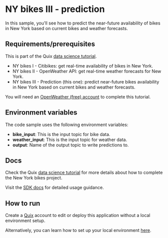# NY bikes III - prediction

In this sample, you'll see how to predict the near-future availability of bikes in New York based on current bikes and weather forecasts.

## Requirements/prerequisites

This is part of the Quix [data science tutorial](https://quix.ai/docs/guides/tutorials/data-science-tutorial.html). 

- NY bikes I - Citibikes: get real-time availability of bikes in New York.
- NY bikes II - OpenWeather API: get real-time weather forecasts for New York.
- NY bikes III - Prediction (this one): predict near-future bikes availability in New York based on current bikes and weather forecasts.

You will need an [OpenWeather (free) account](https://home.openweathermap.org/users/sign_up/) to complete this tutorial.


## Environment variables

The code sample uses the following environment variables:

- **bike_input**: This is the input topic for bike data.
- **weather_input**: This is the input topic for weather data.
- **output**: Name of the output topic to write predictions to.

## Docs
Check the Quix [data science tutorial](https://quix.ai/docs/guides/tutorials/data-science-tutorial.html) for more details about how to complete the New York bikes project. 

Visit the [SDK docs](https://quix.ai/docs/sdk/introduction.html) for detailed usage guidance.

## How to run
Create a [Quix](https://portal.platform.quix.ai/self-sign-up?xlink=github) account to edit or deploy this application without a local environment setup.

Alternatively, you can learn how to set up your local environment [here](https://quix.ai/docs/sdk/python-setup.html).


